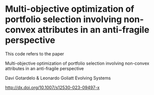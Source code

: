 # Multi-objective optimization of portfolio selection involving non-convex attributes in an anti-fragile perspective

This code refers to the paper 


Multi-objective optimization of portfolio selection involving non-convex attributes in an anti-fragile perspective

Davi Gotardelo & Leonardo Goliatt 
Evolving Systems 

http://dx.doi.org/10.1007/s12530-023-09497-x


